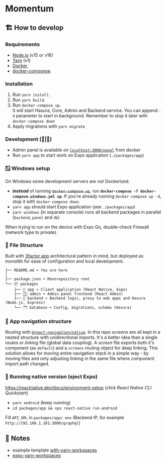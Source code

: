 # Momentum

## 🏗️ How to develop

### Requirements

- [Node.js](https://nodejs.org/) (v15 or v16)
- [Yarn](https://classic.yarnpkg.com/en/docs/install/) (v1)
- [Docker](https://docs.docker.com/engine/install/),
- [docker-componse](https://docs.docker.com/compose/install/).

### Installation

1. Run `yarn install`.
2. Run `yarn build`.
3. Run `docker-compose up`.<br/>It will start Hasura, Core, Admin and Backend service. You can
   append `-d` parameter to start in background. Remember to stop it later with
   `docker-compose down`
4. Apply migrations with `yarn migrate`

### Development (🐧|🍏)

- Admin panel is available on [`localhost:3000/panel`](`http://localhost:3000/panel`) from docker
- Run `yarn app` to start work on Expo application (`./packages/app`)

### 🪟 Windows setup

On Windows some development servers are not Dockerized.

- _**instead**_ of running ~~`docker-compose up`~~, run
  **`docker-compose -f docker-compose.windows.yml up`**. If you're already running
  `docker-compose up -d`, stop it with `docker-compose down`.
- `yarn app` should start Expo application (see `./packages/app`)
- `yarn windows` (in separate console) runs all backend packages in parallel (`backend`, `panel` and
  `db`)

When trying to run on the device with Expo Go, double-check Firewall (network type to private).

### 📁 File Structure

Built with [3factor app](https://3factor.app/) architectural pattern in mind, but deployed as
monolith for ease of configuration and local development.

```
├── README.md ➡️ You are here
│
├── package.json ➡️ Monorepository root
└── 📦 packages
    ├── 📱 app ➡️ Client application (React Native, Expo)
    ├── 🧑‍🔧 admin ➡️ Admin panel frontend (React Admin)
    ├── 🧰 backend ➡️ Backend logic, proxy to web apps and Hasura (Node.js, Express)
    └── 🗂️ database ➡️ Config, migrations, schema (Hasura)

```

### 🧭 App navigation structure

Routing with [`@react-navigation/native`](https://reactnavigation.org/). In this repo _screens_ are
all kept in a nested structure with unidirectional imports. It's a better idea than a single
_routes_ or _linking_ file (global data coupling). A _screen_ file exports both it's component (as
`default`) and a `screens` routing object for deep linking. This solution allows for moving entire
navigation stack in a simple way - by moving files and only adjusting linking in the same file where
component import path changed.

### 📲 Running native version (eject Expo)

https://reactnative.dev/docs/environment-setup (click _React Native CLI Quickstart_)

- `yarn android` (keep running)
- `cd packages/app && npx react-native run-android`

Fill `API_URL` in `packages/app/.env` (Backend IP, for example `http://192.168.1.101:3000/graphql`)

## 📝 Notes

- example template
  [with-yarn-workspaces](https://github.com/expo/examples/tree/master/with-yarn-workspaces)
- [expo-yarn-workspaces](https://github.com/expo/expo/tree/master/packages/expo-yarn-workspaces)
